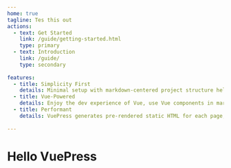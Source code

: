 ```yaml
---
home: true
tagline: Tes this out
actions:
  - text: Get Started
    link: /guide/getting-started.html
    type: primary
  - text: Introduction
    link: /guide/
    type: secondary
    
features:
  - title: Simplicity First
    details: Minimal setup with markdown-centered project structure helps you focus on writing.
  - title: Vue-Powered
    details: Enjoy the dev experience of Vue, use Vue components in markdown, and develop custom themes with Vue.
  - title: Performant
    details: VuePress generates pre-rendered static HTML for each page, and runs as an SPA once a page is loaded.
    
---
```


# Hello VuePress
